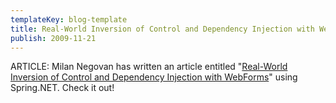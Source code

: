 ```yaml
---
templateKey: blog-template
title: Real-World Inversion of Control and Dependency Injection with WebForms
publish: 2009-11-21
---
```


ARTICLE: Milan Negovan has written an article entitled "[Real-World Inversion of Control and Dependency Injection with WebForms](http://www.aspnetresources.com/articles/real_world_ioc_and_di_with_webforms.aspx)" using Spring.NET. Check it out!